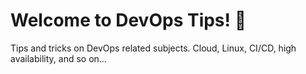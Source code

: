 # Welcome to DevOps Tips! 👋

Tips and tricks on DevOps related subjects. Cloud, Linux, CI/CD, high availability, and so on…